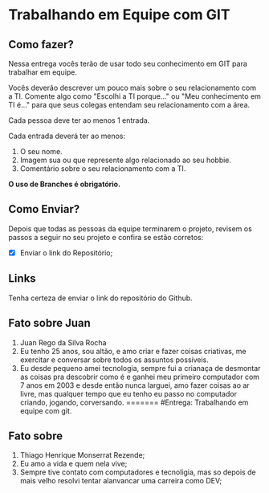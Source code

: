 # Trabalhando em Equipe com GIT

## Como fazer?

Nessa entrega vocês terão de usar todo seu conhecimento em GIT para trabalhar em equipe.

Vocês deverão descrever um pouco mais sobre o seu relacionamento com a TI. Comente algo como "Escolhi a TI porque..." ou "Meu conhecimento em TI é..." para que seus colegas entendam seu relacionamento com a área.

Cada pessoa deve ter ao menos 1 entrada.


Cada entrada deverá ter ao menos:
1. O seu nome.
2. Imagem sua ou que represente algo relacionado ao seu hobbie.
3. Comentário sobre o seu relacionamento com a TI.

__O uso de Branches é obrigatório.__

## Como Enviar?

Depois que todas as pessoas da equipe terminarem o projeto, revisem os passos a seguir no seu projeto e confira se estão corretos:

- [x] Enviar o link do Repositório;


## Links

Tenha certeza de enviar o link do repositório do Github.

## Fato sobre Juan

1. Juan Rego da Silva Rocha
2. Eu tenho 25 anos, sou altão, e amo criar e fazer coisas criativas, me exercitar e conversar sobre todos os assuntos possiveis.
3. Eu desde pequeno amei tecnologia, sempre fui a crianaça de desmontar as coisas pra descobrir como é e ganhei meu primeiro computador com 7 anos em 2003 e desde então nunca larguei, amo fazer coisas ao ar livre, mas qualquer tempo que eu tenho eu passo no computador criando, jogando, corversando.
=======
#Entrega: Trabalhando em equipe com git.

## Fato sobre

1. Thiago Henrique Monserrat Rezende;
2. Eu amo a vida e quem nela vive;
3. Sempre tive contato com computadores e tecnoligia, mas so depois de mais velho resolvi tentar alanvancar uma carreira como DEV;
>>
